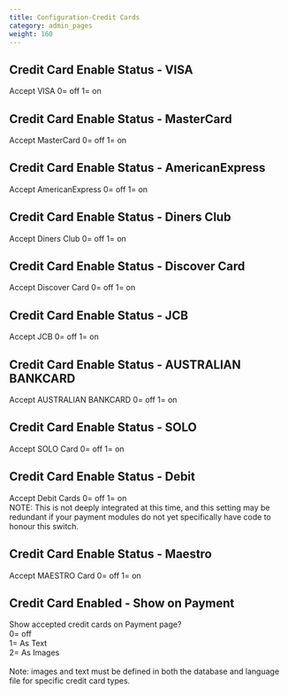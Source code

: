 ```yaml
---
title: Configuration-Credit Cards
category: admin_pages
weight: 160 
---
```


<h2 id="credit_card_enable_status__visa">Credit Card Enable Status - VISA</h2>

<div class='indent'>Accept VISA 0= off 1= on</div>


<h2 id="credit_card_enable_status__mastercard">Credit Card Enable Status - MasterCard</h2>

<div class='indent'>Accept MasterCard 0= off 1= on</div>


<h2 id="credit_card_enable_status__americanexpress">Credit Card Enable Status - AmericanExpress</h2>

<div class='indent'>Accept AmericanExpress 0= off 1= on</div>


<h2 id="credit_card_enable_status__diners_club">Credit Card Enable Status - Diners Club</h2>

<div class='indent'>Accept Diners Club 0= off 1= on</div>


<h2 id="credit_card_enable_status__discover_card">Credit Card Enable Status - Discover Card</h2>

<div class='indent'>Accept Discover Card 0= off 1= on</div>


<h2 id="credit_card_enable_status__jcb">Credit Card Enable Status - JCB</h2>

<div class='indent'>Accept JCB 0= off 1= on</div>


<h2 id="credit_card_enable_status__australian_bankcard">Credit Card Enable Status - AUSTRALIAN BANKCARD</h2>

<div class='indent'>Accept AUSTRALIAN BANKCARD 0= off 1= on</div>


<h2 id="credit_card_enable_status__solo">Credit Card Enable Status - SOLO</h2>

<div class='indent'>Accept SOLO Card 0= off 1= on</div>


<h2 id="credit_card_enable_status__debit">Credit Card Enable Status - Debit</h2>

<div class='indent'>Accept Debit Cards 0= off 1= on<br>NOTE: This is not deeply integrated at this time, and this setting may be redundant if your payment modules do not yet specifically have code to honour this switch.</div>


<h2 id="credit_card_enable_status__maestro">Credit Card Enable Status - Maestro</h2>

<div class='indent'>Accept MAESTRO Card 0= off 1= on</div>


<h2 id="credit_card_enabled__show_on_payment">Credit Card Enabled - Show on Payment</h2>

<div class='indent'>Show accepted credit cards on Payment page?<br />0= off<br />1= As Text<br />2= As Images<br /><br />Note: images and text must be defined in both the database and language file for specific credit card types.</div>


